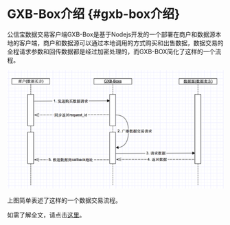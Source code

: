 # GXB-Box介绍 {#gxb-box介绍}

公信宝数据交易客户端GXB-Box是基于Nodejs开发的一个部署在商户和数据源本地的客户端，商户和数据源可以通过本地调用的方式购买和出售数据，数据交易的全程请求参数和回传数据都是经过加密处理的，而GXB-BOX简化了这样的一个流程。

![](/assets/sequence.png)

上图简单表述了这样的一个数据交易流程。

如需了解全文，请点击[这里](https://github.com/gxchain/gxb-box/blob/dev/README-CN.md)。

